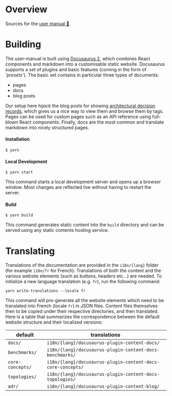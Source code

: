 # Overview

Sources for the [user manual 📖](https://input-output-hk.github.io/hydra-poc).

# Building 

The user-manual is built using [Docusaurus 2](https://docusaurus.io/), which combines React components and markdown into a customisable static website. Docusaurus supports a set of plugins and basic features (coming in the form of _'presets'_). The basic set contains in particular three types of documents:

- pages
- docs
- blog posts

Our setup here _hijack_ the blog posts for showing [architectural decision records](https://input-output-hk.github.io/hydra-poc/adr), which gives us a nice way to view them and browse them by tags. Pages can be used for custom pages such as an API reference using full-blown React components. Finally, docs are the most common and translate markdown into nicely structured pages.

#### Installation

```
$ yarn
```

#### Local Development

```
$ yarn start
```

This command starts a local development server and opens up a browser window. Most changes are reflected live without having to restart the server.

#### Build

```
$ yarn build
```

This command generates static content into the `build` directory and can be served using any static contents hosting service.


# Translating

Translations of the documentation are provided in the `i18n/{lang}` folder (for example `i18n/fr` for French). Translations of both the content and the various website elements (such as buttons, headers etc...) are needed. To initialize a new language translation (e.g. `fr`), run the following command:

```
yarn write-translations --locale fr
```

This command will pre-generate all the website elements which need to be translated into French (locale `fr`) in JSON files. Content files themselves then to be copied under their respective directories, and then translated. Here is a table that summarizes the correspondence between the default website structure and their localized versions:

| default          | translations                                                |
| -----            | -----                                                       |
| `docs/`          | `i18n/{lang}/docusaurus-plugin-content-docs/`               |
| `benchmarks/`    | `i18n/{lang}/docusaurus-plugin-content-docs-benchmarks/`    |
| `core-concepts/` | `i18n/{lang}/docusaurus-plugin-content-docs-core-concepts/` |
| `topologies/`    | `i18n/{lang}/docusaurus-plugin-content-docs-topologies/`    |
| `adr/`           | `i18n/{lang}/docusaurus-plugin-content-blog/`               |
